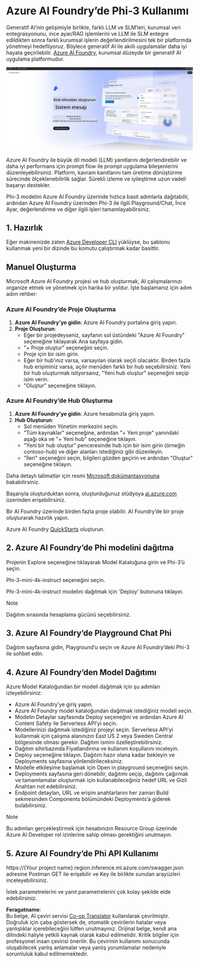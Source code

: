<!--
CO_OP_TRANSLATOR_METADATA:
{
  "original_hash": "3a1e48b628022485aac989c9f733e792",
  "translation_date": "2025-05-09T20:11:29+00:00",
  "source_file": "md/02.QuickStart/AzureAIFoundry_QuickStart.md",
  "language_code": "tr"
}
-->
# **Azure AI Foundry’de Phi-3 Kullanımı**

Generatif AI’nin gelişimiyle birlikte, farklı LLM ve SLM’leri, kurumsal veri entegrasyonunu, ince ayar/RAG işlemlerini ve LLM ile SLM entegre edildikten sonra farklı kurumsal işlerin değerlendirilmesini tek bir platformda yönetmeyi hedefliyoruz. Böylece generatif AI ile akıllı uygulamalar daha iyi hayata geçirilebilir. [Azure AI Foundry](https://ai.azure.com), kurumsal düzeyde bir generatif AI uygulama platformudur.

![aistudo](../../../../translated_images/aifoundry_home.ffa4fe13d11f26171097f8666a1db96ac0979ffa1adde80374c60d1136c7e1de.tr.png)

Azure AI Foundry ile büyük dil modeli (LLM) yanıtlarını değerlendirebilir ve daha iyi performans için prompt flow ile prompt uygulama bileşenlerini düzenleyebilirsiniz. Platform, kavram kanıtlarını tam üretime dönüştürme sürecinde ölçeklenebilirlik sağlar. Sürekli izleme ve iyileştirme uzun vadeli başarıyı destekler.

Phi-3 modelini Azure AI Foundry üzerinde hızlıca basit adımlarla dağıtabilir, ardından Azure AI Foundry üzerinden Phi-3 ile ilgili Playground/Chat, İnce Ayar, değerlendirme ve diğer ilgili işleri tamamlayabilirsiniz.

## **1. Hazırlık**

Eğer makinenizde zaten [Azure Developer CLI](https://learn.microsoft.com/azure/developer/azure-developer-cli/overview?WT.mc_id=aiml-138114-kinfeylo) yüklüyse, bu şablonu kullanmak yeni bir dizinde bu komutu çalıştırmak kadar basittir.

## Manuel Oluşturma

Microsoft Azure AI Foundry projesi ve hub oluşturmak, AI çalışmalarınızı organize etmek ve yönetmek için harika bir yoldur. İşte başlamanız için adım adım rehber:

### Azure AI Foundry’de Proje Oluşturma

1. **Azure AI Foundry’ye gidin**: Azure AI Foundry portalına giriş yapın.
2. **Proje Oluşturun**:
   - Eğer bir projedeyseniz, sayfanın sol üstündeki "Azure AI Foundry" seçeneğine tıklayarak Ana sayfaya gidin.
   - "+ Proje oluştur" seçeneğini seçin.
   - Proje için bir isim girin.
   - Eğer bir hub’ınız varsa, varsayılan olarak seçili olacaktır. Birden fazla hub erişiminiz varsa, açılır menüden farklı bir hub seçebilirsiniz. Yeni bir hub oluşturmak istiyorsanız, "Yeni hub oluştur" seçeneğini seçip isim verin.
   - "Oluştur" seçeneğine tıklayın.

### Azure AI Foundry’de Hub Oluşturma

1. **Azure AI Foundry’ye gidin**: Azure hesabınızla giriş yapın.
2. **Hub Oluşturun**:
   - Sol menüden Yönetim merkezini seçin.
   - "Tüm kaynaklar" seçeneğine, ardından "+ Yeni proje" yanındaki aşağı oka ve "+ Yeni hub" seçeneğine tıklayın.
   - "Yeni bir hub oluştur" penceresinde hub için bir isim girin (örneğin contoso-hub) ve diğer alanları istediğiniz gibi düzenleyin.
   - "İleri" seçeneğini seçin, bilgileri gözden geçirin ve ardından "Oluştur" seçeneğine tıklayın.

Daha detaylı talimatlar için resmi [Microsoft dokümantasyonuna](https://learn.microsoft.com/azure/ai-studio/how-to/create-projects) bakabilirsiniz.

Başarıyla oluşturduktan sonra, oluşturduğunuz stüdyoya [ai.azure.com](https://ai.azure.com/) üzerinden erişebilirsiniz.

Bir AI Foundry üzerinde birden fazla proje olabilir. AI Foundry’de bir proje oluşturarak hazırlık yapın.

Azure AI Foundry [QuickStarts](https://learn.microsoft.com/azure/ai-studio/quickstarts/get-started-code) oluşturun.

## **2. Azure AI Foundry’de Phi modelini dağıtma**

Projenin Explore seçeneğine tıklayarak Model Kataloğuna girin ve Phi-3’ü seçin.

Phi-3-mini-4k-instruct seçeneğini seçin.

Phi-3-mini-4k-instruct modelini dağıtmak için 'Deploy' butonuna tıklayın.

> [!NOTE]
>
> Dağıtım sırasında hesaplama gücünü seçebilirsiniz.

## **3. Azure AI Foundry’de Playground Chat Phi**

Dağıtım sayfasına gidin, Playground’u seçin ve Azure AI Foundry’deki Phi-3 ile sohbet edin.

## **4. Azure AI Foundry’den Model Dağıtımı**

Azure Model Kataloğundan bir modeli dağıtmak için şu adımları izleyebilirsiniz:

- Azure AI Foundry’ye giriş yapın.
- Azure AI Foundry model kataloğundan dağıtmak istediğiniz modeli seçin.
- Modelin Detaylar sayfasında Deploy seçeneğini ve ardından Azure AI Content Safety ile Serverless API’yi seçin.
- Modellerinizi dağıtmak istediğiniz projeyi seçin. Serverless API’yi kullanmak için çalışma alanınızın East US 2 veya Sweden Central bölgesinde olması gerekir. Dağıtım ismini özelleştirebilirsiniz.
- Dağıtım sihirbazında Fiyatlandırma ve kullanım koşullarını inceleyin.
- Deploy seçeneğine tıklayın. Dağıtım hazır olana kadar bekleyin ve Deployments sayfasına yönlendirileceksiniz.
- Modelle etkileşime başlamak için Open in playground seçeneğini seçin.
- Deployments sayfasına geri dönebilir, dağıtımı seçip, dağıtımı çağırmak ve tamamlamalar oluşturmak için kullanabileceğiniz hedef URL ve Gizli Anahtarı not edebilirsiniz.
- Endpoint detayları, URL ve erişim anahtarlarını her zaman Build sekmesinden Components bölümündeki Deployments’a giderek bulabilirsiniz.

> [!NOTE]
> Bu adımları gerçekleştirmek için hesabınızın Resource Group üzerinde Azure AI Developer rol izinlerine sahip olması gerektiğini unutmayın.

## **5. Azure AI Foundry’de Phi API Kullanımı**

https://{Your project name}.region.inference.ml.azure.com/swagger.json adresine Postman GET ile erişebilir ve Key ile birlikte sunulan arayüzleri inceleyebilirsiniz.

İstek parametrelerini ve yanıt parametrelerini çok kolay şekilde elde edebilirsiniz.

**Feragatname**:  
Bu belge, AI çeviri servisi [Co-op Translator](https://github.com/Azure/co-op-translator) kullanılarak çevrilmiştir. Doğruluk için çaba göstersek de, otomatik çevirilerin hatalar veya yanlışlıklar içerebileceğini lütfen unutmayınız. Orijinal belge, kendi ana dilindeki haliyle yetkili kaynak olarak kabul edilmelidir. Kritik bilgiler için profesyonel insan çevirisi önerilir. Bu çevirinin kullanımı sonucunda oluşabilecek yanlış anlamalar veya yanlış yorumlamalar nedeniyle sorumluluk kabul edilmemektedir.